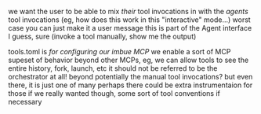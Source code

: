 we want the user to be able to mix *their* tool invocations in with the *agents* tool invocations (eg, how does this work in this "interactive" mode...)
    worst case you can just make it a user message
    this is part of the Agent interface I guess, sure (invoke a tool manually, show me the output)

tools.toml is *for configuring our imbue MCP*
    we enable a sort of MCP supeset of behavior beyond other MCPs, eg, we can allow tools to see the entire history, fork, launch, etc
    it should not be referred to be the orchestrator at all!
    beyond potentially the manual tool invocations? but even there, it is just one of many
        perhaps there could be extra instrumentaion for those if we really wanted though, some sort of tool conventions if necessary
